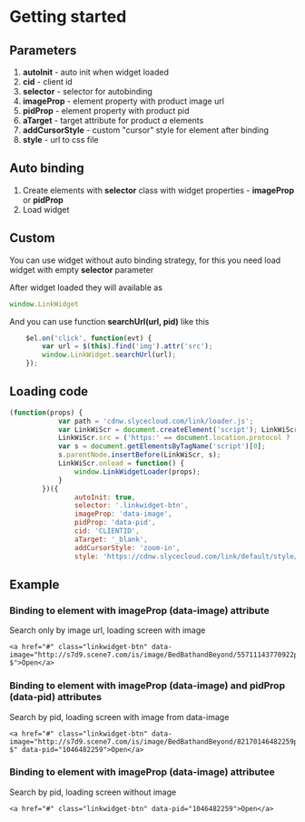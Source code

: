 # Getting started

## Parameters

1. **autoInit** - auto init when widget loaded
2. **cid** - client id
3. **selector** - selector for autobinding
4. **imageProp** - element property with product image url
5. **pidProp** - element property with product pid
6. **aTarget** - target attribute for product *a* elements
7. **addCursorStyle** - custom "cursor" style for element after binding
8. **style** - url to css file


## Auto binding

1. Create elements with **selector** class with widget properties - **imageProp** or **pidProp**
2. Load widget

## Custom
You can use widget without auto binding strategy, for this you need load widget with empty **selector** parameter

After widget loaded they will available as

```javascript
window.LinkWidget
```

And you can use function **searchUrl(url, pid)** like this

```javascript
	$el.on('click', function(evt) {
		var url = $(this).find('img').attr('src');
	    window.LinkWidget.searchUrl(url);
	});
```



## Loading code

```javascript
(function(props) {
            var path = 'cdnw.slycecloud.com/link/loader.js';
            var LinkWiScr = document.createElement('script'); LinkWiScr.type = 'text/javascript'; LinkWiScr.async = true;
            LinkWiScr.src = ('https:' == document.location.protocol ? 'https://' : 'http://') + path;
            var s = document.getElementsByTagName('script')[0];
            s.parentNode.insertBefore(LinkWiScr, s);
            LinkWiScr.onload = function() {
                window.LinkWidgetLoader(props);
            }
        })({
		        autoInit: true,
			    selector: '.linkwidget-btn',
			    imageProp: 'data-image',
			    pidProp: 'data-pid',
			    cid: 'CLIENTID',
			    aTarget: '_blank',
			    addCursorStyle: 'zoom-in',
			    style: 'https://cdnw.slycecloud.com/link/default/style/main.css'
```


## Example

### Binding to element with imageProp (data-image) attribute
Search only by image url, loading screen with image
```
<a href="#" class="linkwidget-btn" data-image="http://s7d9.scene7.com/is/image/BedBathandBeyond/55711143770922p?$">Open</a>
```
### Binding to element with imageProp (data-image) and pidProp (data-pid) attributes
Search by pid, loading screen with image from data-image
```
<a href="#" class="linkwidget-btn" data-image="http://s7d9.scene7.com/is/image/BedBathandBeyond/82170146482259p?$" data-pid="1046482259">Open</a>
```
### Binding to element with imageProp (data-image) attributee
Search by pid, loading screen without image
```
<a href="#" class="linkwidget-btn" data-pid="1046482259">Open</a>
```

